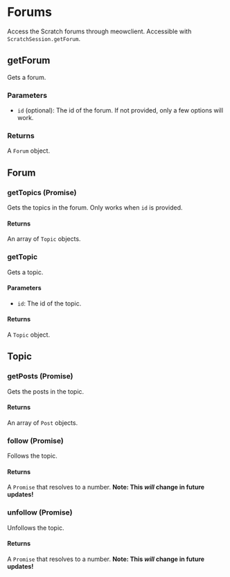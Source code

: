 # Forums

Access the Scratch forums through meowclient. Accessible with `ScratchSession.getForum`.

## getForum

Gets a forum.

### Parameters

- `id` (optional): The id of the forum. If not provided, only a few options will work.

### Returns

A `Forum` object.

## Forum

### getTopics (Promise)

Gets the topics in the forum. Only works when `id` is provided.

#### Returns

An array of `Topic` objects.

### getTopic

Gets a topic.

#### Parameters

- `id`: The id of the topic.

#### Returns

A `Topic` object.

## Topic

### getPosts (Promise)

Gets the posts in the topic.

#### Returns

An array of `Post` objects.

### follow (Promise)

Follows the topic.

#### Returns

A `Promise` that resolves to a number.
**Note: This _will_ change in future updates!**

### unfollow (Promise)

Unfollows the topic.

#### Returns

A `Promise` that resolves to a number.
**Note: This _will_ change in future updates!**
